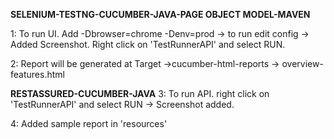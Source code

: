 **SELENIUM-TESTNG-CUCUMBER-JAVA-PAGE OBJECT MODEL-MAVEN**

1: To run UI. Add  -Dbrowser=chrome -Denv=prod  -> to run edit config -> Added Screenshot.
Right click on 'TestRunnerAPI' and select RUN.

2: Report will be generated at Target ->cucumber-html-reports -> overview-features.html

**RESTASSURED-CUCUMBER-JAVA**
3: To run API. right click on 'TestRunnerAPI' and select RUN -> Screenshot added.

4: Added sample report in 'resources'